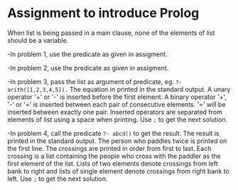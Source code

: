# Assignment to introduce Prolog

When list is being passed in a main clause, none of the elements of list should be a variable.

-In problem 1, use the predicate as given in assigment.

-In problem 2, use the predicate as given in assigment.

-In problem 3, pass the list as argument of predicate, eg. `?- arith([1,2,3,4,5]).` The equation in printed in the standard output. A unary operator '+' or '-' is inserted before the first element. A binary operator '+', '-' or '=' is inserted between each pair of consecutive elements. '=' will be inserted between exactly one pair. Inserted operators are separated from elements of list using a space when printing. Use `;` to get the next solution.

-In problem 4, call the predicate `?- abcd()` to get the result. The result is printed in the standard output. The person who paddles twice is printed on the first line.  The crossings are printed in order from first to last. Each crossing is a list containing the people who cross with the paddler as the first element of the list. Lists of two elements denote crossings from left bank to right and lists of single element denote crossings from right bank to left.
Use `;` to get the next solution.
